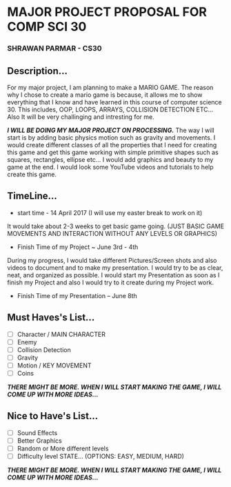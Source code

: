 # MAJOR PROJECT PROPOSAL FOR COMP SCI 30
### SHRAWAN PARMAR - CS30
## Description...

For my major project, I am planning to make a MARIO GAME. The reason why I chose to create a mario game is because, it allows me to show everything that I know and have learned in this course of computer science 30. This includes, OOP, LOOPS, ARRAYS, COLLISION DETECTION ETC... Also It will be very challinging and intresting for me.

***I WILL BE DOING MY MAJOR PROJECT ON PROCESSING.*** The way I will start is by adding basic physics motion such as gravity and movements. I would create different classes of all the properties that I need for creating this game and get this game working with simple primitive shapes such as squares, rectangles, ellipse etc... I would add graphics and beauty to my game at the end. I would look some YouTube videos and tutorials to help create this game.

## TimeLine...
- start time - 14 April 2017 (I will use my easter break to work on it)

It would take about 2-3 weeks to get basic game going. (JUST BASIC GAME MOVEMENTS AND INTERACTION WITHOUT ANY LEVELS OR GRAPHICS)

- Finish Time of my Project ~ June 3rd - 4th 

During my progress, I would take different Pictures/Screen shots and also videos to document and to make my presentation.
I would try to be as clear, neat, and organized as possible.
I would start my Presentation as soon as I finish my Project and also I would try to it create during my Project work.
- Finish Time of my Presentation – June 8th


## Must Haves's List...
- [ ] Character / MAIN CHARACTER
- [ ] Enemy 
- [ ] Collision Detection
- [ ] Gravity
- [ ] Motion / KEY MOVEMENT
- [ ] Coins

***THERE MIGHT BE MORE. WHEN I WILL START MAKING THE GAME, I WILL COME UP WITH MORE IDEAS...***

## Nice to Have's List...
- [ ] Sound Effects
- [ ] Better Graphics
- [ ] Random or More different levels
- [ ] Difficulty level STATE... (OPTIONS: EASY, MEDIUM, HARD)

***THERE MIGHT BE MORE. WHEN I WILL START MAKING THE GAME, I WILL COME UP WITH MORE IDEAS...***
